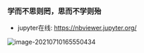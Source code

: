 ### 学而不思则罔，思而不学则殆

- jupyter在线: https://nbviewer.jupyter.org/

![image-20210710165550434](https://tva1.sinaimg.cn/large/008i3skNgy1gsbygzu2dij316n0u07wh.jpg)